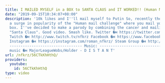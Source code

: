 ```yaml
---
title: I MAILED MYSELF in a BOX to SANTA CLAUS and IT WORKED!! (Human Mail Challenge)
date: "2019-09-15T10:34:07+08:00"
description: '10k likes and I''ll mail myself to Putin So, recently there has been
  a surge in popularity of the "Human mail challenge" where you mail yourself in a
  box. I''ve decided to make a parody by combining the cancer and mailing myself to
  "Santa Claus". Good video. Smash like. Twitter �м https://twitter.com/NFKRZAlt ---------------------------------
  Twitch �м http://www.twitch.tv/nfkrz Facebook �м https://www.facebook.com/NFKRZ1
  Instagram �м https://instagram.com/roman_nfkrz/ Steam Group �м http://steamcommunity.com/groups/nfkrzgroup
  --------------------------------- Music: --------------------------------- Outro
  music �м MajorLeagueWobs/Holder - D I S T A N T'
url: /nfkrz/56CTkKhHthQ/
providers:
  youtube:
    id: 56CTkKhHthQ
type: video
---
```

